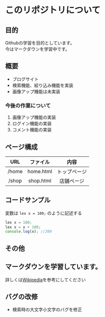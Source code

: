 # このリポジトリについて
## 目的
Githubの学習を目的としています。  
今はマークダウンを学習中です。

## 概要
- ブログサイト
- 検索機能、絞り込み機能を実装
- 画像アップ機能は未実装

### 今後の作業について
1. 画像アップ機能の実装
1. ログイン機能の実装
1. コメント機能の実装

## ページ構成
| URL | ファイル | 内容 |
|:---:|:-------:|:-----:|
| /home | home.html | トップページ |
| /shop | shop.html | 店舗ページ |

## コードサンプル
変数は `lex x = 100;` のように記述する
```javascript
lex x = 100;
lex x = x + 100;
console.log(x); //200
```

## その他
**マークダウン**を学習しています。
---
詳しくは[Wikipedia](https://ja.wikipedia.org/wiki/Markdown)を参考にしてください

## バグの改修
- 検索時の大文字小文字のバグを修正